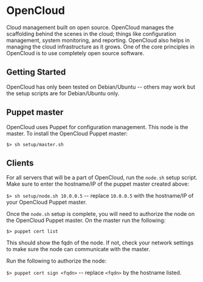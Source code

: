 OpenCloud
==========
Cloud management built on open source.  OpenCloud manages the scaffolding behind the scenes in the cloud; things like configuration management, system monitoring, and reporting.  OpenCloud also helps in managing the cloud infrastructure as it grows.  One of the core principles in OpenCloud is to use completely open source software.

Getting Started
----------------
OpenCloud has only been tested on Debian/Ubuntu -- others may work but the setup scripts are for Debian/Ubuntu only.

Puppet master
--------------
OpenCloud uses Puppet for configuration management.  This node is the master.  To install the OpenCloud Puppet master:

`$> sh setup/master.sh`

Clients
-------
For all servers that will be a part of OpenCloud, run the `node.sh` setup script.  Make sure to enter the hostname/IP of the puppet master created above:

`$> sh setup/node.sh 10.0.0.5` -- replace `10.0.0.5` with the hostname/IP of your OpenCloud Puppet master.

Once the `node.sh` setup is complete, you will need to authorize the node on the OpenCloud Puppet master.  On the master run the following:

`$> puppet cert list`

This should show the fqdn of the node.  If not, check your network settings to make sure the node can communicate with the master.

Run the following to authorize the node:

`$> puppet cert sign <fqdn>` -- replace `<fqdn>` by the hostname listed.

